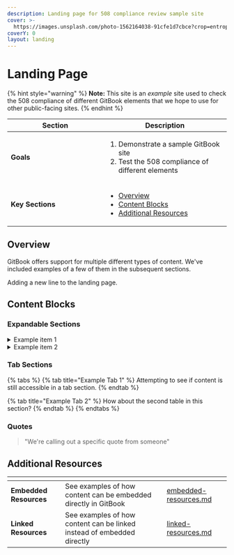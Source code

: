 ```yaml
---
description: Landing page for 508 compliance review sample site
cover: >-
  https://images.unsplash.com/photo-1562164038-91cfe1d7cbce?crop=entropy&cs=srgb&fm=jpg&ixid=M3wxOTcwMjR8MHwxfHNlYXJjaHw1fHxXYXNoaW5ndG9uJTIwREN8ZW58MHx8fHwxNjk2Mjc4NTQwfDA&ixlib=rb-4.0.3&q=85
coverY: 0
layout: landing
---
```


# Landing Page

{% hint style="warning" %}
**Note:** This site is an _example_ site used to check the 508 compliance of different GitBook elements that we hope to use for other public-facing sites.
{% endhint %}

<table><thead><tr><th width="204">Section</th><th>Description</th></tr></thead><tbody><tr><td><strong>Goals</strong></td><td><ol><li>Demonstrate a sample GitBook site</li><li>Test the 508 compliance of different elements</li></ol></td></tr><tr><td><strong>Key Sections</strong></td><td><ul><li><a href="./#overview">Overview</a></li><li><a href="./#content-blocks">Content Blocks</a></li><li><a href="./#additional-resources">Additional Resources</a></li></ul></td></tr></tbody></table>

## Overview

GitBook offers support for multiple different types of content. We've included examples of a few of them in the subsequent sections.

Adding a new line to the landing page.

## Content Blocks

### Expandable Sections

<details>

<summary>Example item 1</summary>

Additional information about the first expandable item

</details>

<details>

<summary>Example item 2</summary>

Additional information about the second expandable item

</details>

### Tab Sections

{% tabs %}
{% tab title="Example Tab 1" %}
Attempting to see if content is still accessible in a tab section.
{% endtab %}

{% tab title="Example Tab 2" %}
How about the second table in this section?&#x20;
{% endtab %}
{% endtabs %}

### Quotes

> "We're calling out a specific quote from someone"

## Additional Resources

<table data-card-size="large" data-view="cards" data-full-width="false"><thead><tr><th></th><th></th><th data-hidden data-card-target data-type="content-ref"></th></tr></thead><tbody><tr><td><strong>Embedded Resources</strong></td><td>See examples of how content can be embedded directly in GitBook</td><td><a href="resources/embedded-resources.md">embedded-resources.md</a></td></tr><tr><td><strong>Linked Resources</strong></td><td>See examples of how content can be linked instead of embedded directly</td><td><a href="resources/linked-resources.md">linked-resources.md</a></td></tr></tbody></table>

